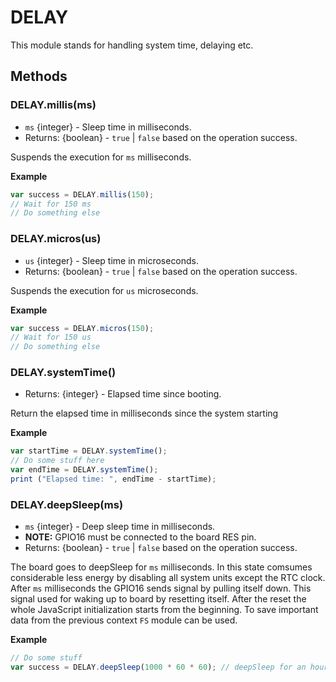 # DELAY

This module stands for handling system time, delaying etc.

## Methods
### DELAY.millis(ms)
  - `ms` {integer} - Sleep time in milliseconds.
  - Returns: {boolean} - `true` | `false` based on the operation success.

  Suspends the execution for `ms` milliseconds.

**Example**

```js
var success = DELAY.millis(150);
// Wait for 150 ms
// Do something else
```

### DELAY.micros(us)
  - `us` {integer} - Sleep time in microseconds.
  - Returns: {boolean} - `true` | `false` based on the operation success.

  Suspends the execution for `us` microseconds.

**Example**

```js
var success = DELAY.micros(150);
// Wait for 150 us
// Do something else
```
### DELAY.systemTime()
  - Returns: {integer} - Elapsed time since booting.

  Return the elapsed time in milliseconds since the system starting

**Example**

```js
var startTime = DELAY.systemTime();
// Do some stuff here
var endTime = DELAY.systemTime();
print ("Elapsed time: ", endTime - startTime);

```

### DELAY.deepSleep(ms)
  - `ms` {integer} - Deep sleep time in milliseconds.
  - **NOTE:** GPIO16 must be connected to the board RES pin.
  - Returns: {boolean} - `true` | `false` based on the operation success.

  The board goes to deepSleep for `ms` milliseconds. In this state comsumes considerable less energy by disabling all system units except the RTC clock. After `ms` milliseconds the GPIO16 sends signal by pulling itself down. This signal used for waking up to board by resetting itself. After the reset the whole JavaScript initialization starts from the beginning. To save important data from the previous context `FS` module can be used.

**Example**

```js
// Do some stuff
var success = DELAY.deepSleep(1000 * 60 * 60); // deepSleep for an hour
```
